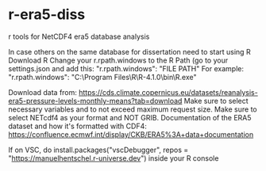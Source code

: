 # r-era5-diss
r tools for NetCDF4 era5 database analysis

In case others on the same database for dissertation need to start using R
Download R
Change your r.rpath.windows to the R Path (go to your settings.json and add this:
"r.rpath.windows": "FILE PATH"
For example: "r.rpath.windows": "C:\\Program Files\\R\\R-4.1.0\\bin\\R.exe"

Download data from:
https://cds.climate.copernicus.eu/datasets/reanalysis-era5-pressure-levels-monthly-means?tab=download
Make sure to select necessary variables and to not exceed maximum request size.
Make sure to select NETcdf4 as your format and NOT GRIB.
Documentation of the ERA5 dataset and how it's formatted with CDF4:
https://confluence.ecmwf.int/display/CKB/ERA5%3A+data+documentation

If on VSC, do install.packages("vscDebugger", repos = "https://manuelhentschel.r-universe.dev")
inside your R console
